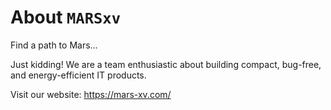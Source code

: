 # About `MARSxv`
Find a path to Mars...

Just kidding! We are a team enthusiastic about building compact, bug-free, and energy-efficient IT products.

Visit our website: https://mars-xv.com/
